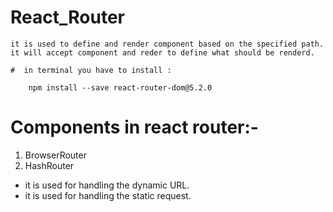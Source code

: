 # React_Router
    it is used to define and render component based on the specified path. it will accept component and reder to define what should be renderd.
    
    #  in terminal you have to install :
    
        npm install --save react-router-dom@5.2.0


# Components in react router:-
1. BrowserRouter
2. HashRouter
* <BrowserRouter> it is used for handling the dynamic URL.
* <HashRouter> it is used for handling the static request.
